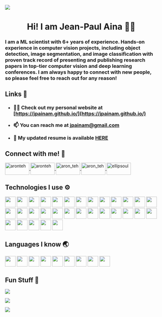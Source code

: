 [![](https://visitcount.itsvg.in/api?id=jpainam&label=Profile%20Views&color=0&icon=0&pretty=true)](https://visitcount.itsvg.in)

<h1 align="center">Hi! I am Jean-Paul Aina 👋🏻</h1>
<h3 align="left">I am a ML scientist with 6+ years of experience. Hands-on experience in computer vision projects, including object detection, image segmentation, and image classification with proven track record of presenting and publishing research papers in top-tier computer vision and deep learning conferences. I am always happy to connect with new people, so please feel free to reach out for any reason!</h3>

## Links 🔗

<h3 class="container" id="links-container">

  - 👨‍💻 Check out my personal website at [https://jpainam.github.io/](https://jpainam.github.io/)

  - 📫 You can reach me at **jpainam@gmail.com**

  - 📜 My updated resume is available [HERE](https://1drv.ms/b/s!Avwfb9nLRWEygZxfPemGsbCAAAfNqg?e=uQy8lr)

</h3>

## Connect with me! 💬

<p class="container">
  <a href="https://linkedin.com/in/jpainam" target="_blank"  class="icon">
    <img align="center" src="https://raw.githubusercontent.com/rahuldkjain/github-profile-readme-generator/master/src/images/icons/Social/linked-in-alt.svg" alt="aronteh" height="40" width="80" />
  </a>
  <a href="https://facebook.com/jpainam" target="_blank"  class="icon">
    <img align="center" src="https://raw.githubusercontent.com/rahuldkjain/github-profile-readme-generator/master/src/images/icons/Social/facebook.svg" alt="aronteh" height="40" width="80" />
  </a>
  
  <a href="https://www.reddit.com/user/No_Side9687" target="_blank"  class="icon">
    <img align="center" src="https://raw.githubusercontent.com/rahuldkjain/github-profile-readme-generator/master/src/images/icons/Social/reddit.svg" alt="aron_teh" height="40" width="80" />
  </a>
  <a href="https://twitter.com/jpainam" target="_blank"  class="icon">
    <img align="center" src="https://raw.githubusercontent.com/rahuldkjain/github-profile-readme-generator/master/src/images/icons/Social/twitter.svg" alt="aron_teh" height="40" width="80" />
  </a>
  <a href="https://instagram.com/jpainam" target="_blank"  class="icon">
    <img align="center" src="https://raw.githubusercontent.com/rahuldkjain/github-profile-readme-generator/master/src/images/icons/Social/instagram.svg" alt="ellipsoul" height="40" width="80" />
  </a>
</p>

## Technologies I use ⚙️

<p class="container">
  <img src="https://img.shields.io/badge/angular-%23DD0031.svg?style=for-the-badge&logo=angular&logoColor=white" height="35"/>
  <img src="https://img.shields.io/badge/rxjs-%23B7178C.svg?style=for-the-badge&logo=reactivex&logoColor=white" height="35"/>
  <img src="https://img.shields.io/badge/react-%2320232a.svg?style=for-the-badge&logo=react&logoColor=%2361DAFB" height="35"/>
  <img src="https://img.shields.io/badge/Next-black?style=for-the-badge&logo=next.js&logoColor=white" height="35"/>
  <img src="https://img.shields.io/badge/node.js-6DA55F?style=for-the-badge&logo=node.js&logoColor=white" height="35"/>
  <img src="https://img.shields.io/badge/firebase-%23039BE5.svg?style=for-the-badge&logo=firebase" height="35"/>
  <img src="https://img.shields.io/badge/tailwindcss-%2338B2AC.svg?style=for-the-badge&logo=tailwind-css&logoColor=white" height="35"/>
  <img src="https://img.shields.io/badge/less-2B4C80?style=for-the-badge&logo=less&logoColor=white" height="35"/>
  <img src="https://img.shields.io/badge/SASS-hotpink.svg?style=for-the-badge&logo=SASS&logoColor=white" height="35"/>
  <img src="https://img.shields.io/badge/MUI-%230081CB.svg?style=for-the-badge&logo=material-ui&logoColor=white" height="35"/>
  <img src="https://img.shields.io/badge/docker-%230db7ed.svg?style=for-the-badge&logo=docker&logoColor=white" height="35"/>
  <img src="https://img.shields.io/badge/kubernetes-%23326ce5.svg?style=for-the-badge&logo=kubernetes&logoColor=white" height="35"/>
  <img src="https://img.shields.io/badge/Flutter-%2302569B.svg?style=for-the-badge&logo=Flutter&logoColor=white" height="35"/>
  <img src="https://img.shields.io/badge/-GraphQL-E10098?style=for-the-badge&logo=graphql&logoColor=white" height="35"/>
  <img src="https://img.shields.io/badge/Microsoft%20SQL%20Sever-CC2927?style=for-the-badge&logo=microsoft%20sql%20server&logoColor=white" height="35"/>
  <img src="https://img.shields.io/badge/sqlite-%2307405e.svg?style=for-the-badge&logo=sqlite&logoColor=white" height="35"/>
  <img src="https://img.shields.io/badge/heroku-%23430098.svg?style=for-the-badge&logo=heroku&logoColor=white" height="35"/>
  <img src="https://img.shields.io/badge/vercel-%23000000.svg?style=for-the-badge&logo=vercel&logoColor=white" height="35"/>
  <img src="https://img.shields.io/badge/express.js-%23404d59.svg?style=for-the-badge&logo=express&logoColor=%2361DAFB" height="35"/>
  <img src="https://img.shields.io/badge/Gradle-02303A.svg?style=for-the-badge&logo=Gradle&logoColor=white" height="35"/>
  <img src="https://img.shields.io/badge/flask-%23000.svg?style=for-the-badge&logo=flask&logoColor=white" height="35"/>
  <img src="https://img.shields.io/badge/vuejs-%2335495e.svg?style=for-the-badge&logo=vuedotjs&logoColor=%234FC08D" height="35"/>
  <img src="https://img.shields.io/badge/svelte-%23f1413d.svg?style=for-the-badge&logo=svelte&logoColor=white" height="35"/>
  <img src="https://img.shields.io/badge/NPM-%23000000.svg?style=for-the-badge&logo=npm&logoColor=white" height="35"/>
  <img src="https://img.shields.io/badge/yarn-%232C8EBB.svg?style=for-the-badge&logo=yarn&logoColor=white" height="35"/>
  <img src="https://img.shields.io/badge/webpack-%238DD6F9.svg?style=for-the-badge&logo=webpack&logoColor=black" height="35"/>
  <img src="https://img.shields.io/badge/spring-%236DB33F.svg?style=for-the-badge&logo=spring&logoColor=white" height="35"/>
  <img src="https://img.shields.io/badge/jenkins-%232C5263.svg?style=for-the-badge&logo=jenkins&logoColor=white" height="35"/>
  <img src="https://img.shields.io/badge/Postman-FF6C37?style=for-the-badge&logo=postman&logoColor=white" height="35"/>
  <img src="https://img.shields.io/badge/markdown-%23000000.svg?style=for-the-badge&logo=markdown&logoColor=white" height="35"/>
  <img src="https://img.shields.io/badge/latex-%23008080.svg?style=for-the-badge&logo=latex&logoColor=white" height="35"/>
</p>

## Languages I know 🌏

<p class="container">
  <img src="https://img.shields.io/badge/html5-%23E34F26.svg?style=for-the-badge&logo=html5&logoColor=white" height="35"/>
  <img src="https://img.shields.io/badge/css3-%231572B6.svg?style=for-the-badge&logo=css3&logoColor=white" height="35"/>
  <img src="https://img.shields.io/badge/javascript-%23323330.svg?style=for-the-badge&logo=javascript&logoColor=%23F7DF1E" height="35"/>
  <img src="https://img.shields.io/badge/typescript-%23007ACC.svg?style=for-the-badge&logo=typescript&logoColor=white" height="35"/>
  <img src="https://img.shields.io/badge/python-3670A0?style=for-the-badge&logo=python&logoColor=ffdd54" height="35"/>
  <img src="https://img.shields.io/badge/java-%23ED8B00.svg?style=for-the-badge&logo=java&logoColor=white" height="35"/>
  <img src="https://img.shields.io/badge/dart-%230175C2.svg?style=for-the-badge&logo=dart&logoColor=white" height="35"/>
  <img src="https://img.shields.io/badge/shell_script-%23121011.svg?style=for-the-badge&logo=gnu-bash&logoColor=white" height="35"/>
  <img src="https://img.shields.io/badge/r-%23276DC3.svg?style=for-the-badge&logo=r&logoColor=white" height="35"/>
</p>

## Fun Stuff 🎲

![](https://github-readme-stats.vercel.app/api?username=jpainam&theme=algolia&hide_border=false&include_all_commits=false&count_private=true)
<br/>

![](https://github-readme-streak-stats.herokuapp.com/?user=jpainam&theme=algolia&hide_border=false)
<br/>

![](https://github-readme-stats.vercel.app/api/top-langs/?username=jpainam&theme=algolia&hide_border=false&include_all_commits=false&count_private=true&layout=compact)
